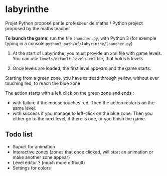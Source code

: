 # labyrinthe
Projet Python proposé par le professeur de maths / Python project proposed by the maths teacher

**To launch the game:** run the file `launcher.py`, with Python 3 (for exemple typing in a console `python3 path/of/labyrinthe/launcher.py`)

1) At the start of Labyrinthe, you must provide an xml file with game levels.
You can use `levels/default_levels.xml` file, that holds 5 levels

2) Once levels are loaded, the first level appears and the game starts.

Starting from a green zone, you have to tread through yellow, without ever touching red, to reach the blue zone

The action starts with a left click on the green zone and ends : 
- with failure if the mouse touches red. Then the action restarts on the same level.
- with success if you manage to left-click on the blue zone. Then you either go to the next level, if there is one, or you finish the game.

## Todo list
* Suport for animation
* Interactive zones (zones that once clicked, will start an animation or make another zone appear)
* Level editor ? (much more difficult)
* Settings for colors
